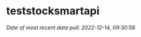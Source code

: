 
<!-- README.md is generated from README.Rmd. Please edit that file -->

# teststocksmartapi

*Date of most recent data pull: 2022-12-14, 09:30:58*

